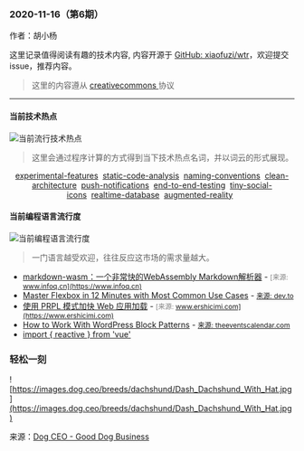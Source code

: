 
  ### 2020-11-16（第6期）
  
  作者：胡小杨
  
  这里记录值得阅读有趣的技术内容, 内容开源于 [GitHub: xiaofuzi/wtr](https://github.com/xiaofuzi/wtr)，欢迎提交 issue，推荐内容。
  
  > 这里的内容遵从 [creativecommons ](https://creativecommons.org/licenses/by/2.0/legalcode) 协议
  
  <hr>

  
  #### 当前技术热点
![当前流行技术热点](http://hexo-blog.yangxiaofu.com/wtr/assets/hotWords/2020-11-16.png)
> 这里会通过程序计算的方式得到当下技术热点名词，并以词云的形式展现。
<div style='text-align: center'><a _blank='target' href='https://github.com/topics/experimental-features'>experimental-features</a>&nbsp;&nbsp;<a _blank='target' href='https://github.com/topics/static-code-analysis'>static-code-analysis</a>&nbsp;&nbsp;<a _blank='target' href='https://github.com/topics/naming-conventions'>naming-conventions</a>&nbsp;&nbsp;<a _blank='target' href='https://github.com/topics/clean-architecture'>clean-architecture</a>&nbsp;&nbsp;<a _blank='target' href='https://github.com/topics/push-notifications'>push-notifications</a>&nbsp;&nbsp;<a _blank='target' href='https://github.com/topics/end-to-end-testing'>end-to-end-testing</a>&nbsp;&nbsp;<a _blank='target' href='https://github.com/topics/tiny-social-icons'>tiny-social-icons</a>&nbsp;&nbsp;<a _blank='target' href='https://github.com/topics/realtime-database'>realtime-database</a>&nbsp;&nbsp;<a _blank='target' href='https://github.com/topics/augmented-reality'>augmented-reality</a>&nbsp;&nbsp;</div>

#### 当前编程语言流行度
![当前编程语言流行度](http://hexo-blog.yangxiaofu.com/wtr/assets/program_lang/2020-11-16.png)
> 一门语言越受欢迎，往往反应这市场的需求量越大。
* [markdown-wasm：一个非常快的WebAssembly Markdown解析器](https://www.infoq.cn/article/EXy5CeWmZ7yfTVNEhj7V) - <span style="font-size: 12px;color: gray;">[来源: www.infoq.cn](https://www.infoq.cn)</span>
* [Master Flexbox in 12 Minutes with Most Common Use Cases](https://dev.to/nghiemthu/master-flexbox-in-12-minutes-with-most-common-use-cases-3e1g) - <span style="font-size: 12px;color: gray;">[来源: dev.to](https://dev.to)</span>
* [使用 PRPL 模式加快 Web 应用加载](https://www.ershicimi.com/p/39ac19b4d2ab80aad56c8751340146a9) - <span style="font-size: 12px;color: gray;">[来源: www.ershicimi.com](https://www.ershicimi.com)</span>
* [How to Work With WordPress Block Patterns](https://theeventscalendar.com/blog/wordpress/how-to-work-with-wordpress-block-patterns/) - <span style="font-size: 12px;color: gray;">[来源: theeventscalendar.com](https://theeventscalendar.com)</span>
* [import { reactive } from 'vue'](https://www.yuque.com/binfe/cquxg7/fr9eq3)

### 轻松一刻
![https://images.dog.ceo/breeds/dachshund/Dash_Dachshund_With_Hat.jpg](https://images.dog.ceo/breeds/dachshund/Dash_Dachshund_With_Hat.jpg)

来源：[Dog CEO - Good Dog Business](https://dog.ceo/)
    
